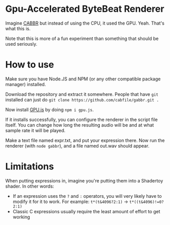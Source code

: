# Gpu-Accelerated ByteBeat Renderer
Imagine [CABBR](https://github.com/cabfile/cabbr) but instead of using the CPU, it used the GPU. Yeah. That's what this is.

Note that this is more of a fun experiment than something that should be used seriously.

# How to use
Make sure you have Node.JS and NPM (or any other compatible package manager) installed.

Download the repository and extract it somewhere. People that have `git` installed can just do `git clone https://github.com/cabfile/gabbr.git .`

Now install [GPU.js](https://gpu.rocks/) by doing `npm i gpu.js`.

If it installs successfully, you can configure the renderer in the script file itself. You can change how long the resulting audio will be and at what sample rate it will be played.

Make a text file named expr.txt, and put your expression there. Now run the renderer (with `node gabbr`), and a file named out.wav should appear.
# Limitations
When putting expressions in, imagine you're putting them into a Shadertoy shader. In other words:
* If an expression uses the `?` and `:` operators, you will very likely have to modify it for it to work. For example: `t*(t&4096?2:1)` -> `t*((t&4096)!=0?2:1)`
* Classic C expressions usually require the least amount of effort to get working
